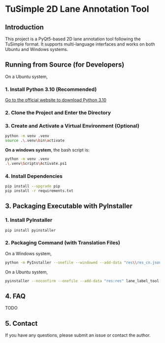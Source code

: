 # TuSimple 2D Lane Annotation Tool

## Introduction

This project is a PyQt5-based 2D lane annotation tool following the TuSimple format. It supports multi-language interfaces and works on both Ubuntu and Windows systems.


## Running from Source (for Developers)

On a Ubuntu system, 
### 1. Install Python 3.10 (Recommended)

[Go to the official website to download Python 3.10](https://www.python.org/downloads/release/python-3100/)

### 2. Clone the Project and Enter the Directory

### 3. Create and Activate a Virtual Environment (Optional)

```bash
python -m venv .venv
source .\.venv\bin\activate
```

**On a windows system**, the bash script is:
```bash
python -m venv .venv
.\.venv\Scripts\Activate.ps1
```
 

### 4. Install Dependencies

```bash
pip install --upgrade pip
pip install -r requirements.txt
```

## 3. Packaging Executable with PyInstaller

### 1. Install PyInstaller

```bash
pip install pyinstaller
```
### 2. Packaging Command (with Translation Files)

On a Windows system,
```bash
python -m PyInstaller --onefile --windowed --add-data "res\\res_cn.json;res" --add-data "res\\res_en.json;res" lane_label_tool.py
```

On a Ubuntu system,
```bash
pyinstaller --noconfirm --onefile --add-data "res:res" lane_label_tool.py
```

## 4. FAQ

TODO

## 5. Contact

If you have any questions, please submit an issue or contact the author.
